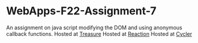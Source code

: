 # WebApps-F22-Assignment-7
An assignment on java script modifying the DOM and using anonymous callback functions.
Hosted at [Treasure]( https://44-563-web-apps-f22.github.io/44563-webapps-assignment-7-sowmyagoud12/treasure.html)
Hosted at [Reaction]( https://44-563-web-apps-f22.github.io/44563-webapps-assignment-7-sowmyagoud12/reaction.html)
Hosted at [Cycler]( https://44-563-web-apps-f22.github.io/44563-webapps-assignment-7-sowmyagoud12/cycler.html)
